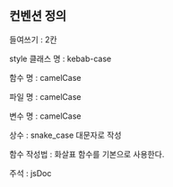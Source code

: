 ## 컨벤션 정의

들여쓰기 : 2칸

style 클래스 명 : kebab-case

함수 명 : camelCase

파일 명 : camelCase

변수 명 : camelCase

상수 : snake_case 대문자로 작성

함수 작성법 : 화살표 함수를 기본으로 사용한다.

주석 : jsDoc
